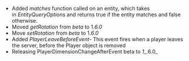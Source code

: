 

-   Added _matches_ function called on an entity, which takes in _EntityQueryOptions_ and returns true if the entity matches and false otherwise.
-   Moved _getRotation_ from _beta_ to 1._6.0_
-   Move _setRotation_ from _beta_ to 1._6.0_
-   Added _PlayerLeaveBeforeEvent_\- This event fires when a player leaves the server, before the Player object is removed
-   Releasing PlayerDimensionChangeAfterEvent beta to _1__.6.0_

